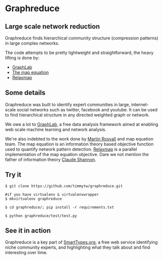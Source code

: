 Graphreduce
==============

## Large scale network reduction

Graphreduce finds hierarchical community structure (compression patterns) 
in large complex networks.

The code attempts to be pretty lightweight and straightforward, the heavy 
lifting is done by:

 - [GraphLab](http://graphlab.com)
 - [The map equation](http://www.mapequation.org/code.html)
 - [Relaxmap](http://uwescience.github.io/RelaxMap/)

## Some details

Graphreduce was built to identify expert communities in large, 
internet-scale social networks such as twitter, facebook and youtube. 
It can be used to find hierarchical structure in any directed weighted 
graph or network.

We owe a lot to [GraphLab](http://graphlab.com/learn/), a free data analysis 
framework aimed at enabling web scale machine learning and network analysis.

We're also indebted to the work done by [Martin Rosvall](http://www.tp.umu.se/~rosvall/) 
and map equation team. The map equation is an information theory based objective 
function used to quantify network pattern detection. [Relaxmap](http://uwescience.github.io/RelaxMap/) 
is a parallel implementation of the map equation objective. Dare we not mention the father 
of information theory [Claude Shannon](http://en.wikipedia.org/wiki/Claude_Shannon).

## Try it

```
$ git clone https://github.com/timmytw/graphreduce.git
```

```
#if you have virtualenv & virtualenvwrapper
$ mkvirtualenv graphreduce
```

```
$ cd graphreduce/; pip install -r requirements.txt
```

```
$ python graphreduce/test/test.py
```

## See it in action

Graphreduce is a key part of [SmartTypes.org](http://www.smarttypes.org/), 
a free web service identifying niche community experts, and highlighting 
what they talk about and find interesting over time.
